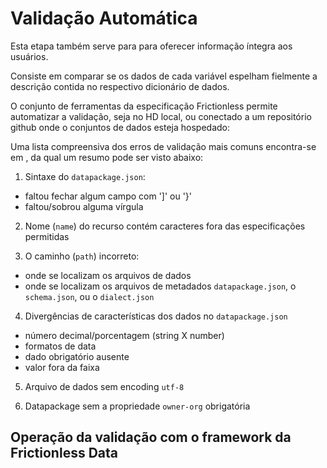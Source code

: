 # Validação Automática 

Esta etapa também serve para para oferecer informação íntegra aos usuários.

Consiste em comparar se os dados de cada variável espelham fielmente a descrição contida no respectivo dicionário de dados. 

O conjunto de ferramentas da especificação Frictionless permite automatizar a validação, seja no HD local, ou conectado a um repositório github onde o conjuntos de dados esteja hospedado:

[](!static/dados-validos.png)

Uma lista compreensiva dos erros de validação mais comuns encontra-se em [](), da qual um resumo pode ser visto abaixo:

1. Sintaxe do `datapackage.json`:

- faltou fechar algum campo com ']' ou '}'
- faltou/sobrou alguma vírgula

2. Nome (`name`) do recurso contém caracteres fora das especificações permitidas

3. O caminho (`path`) incorreto:

- onde se localizam os arquivos de dados
- onde se localizam os arquivos de metadados `datapackage.json`, o `schema.json`, ou o `dialect.json`


4. Divergências de características dos dados no `datapackage.json`

- número decimal/porcentagem (string X number)
- formatos de data
- dado obrigatório ausente
- valor fora da faixa

5. Arquivo de dados sem encoding `utf-8` 

6. Datapackage sem a propriedade `owner-org` obrigatória

## Operação da validação com o framework da Frictionless Data
